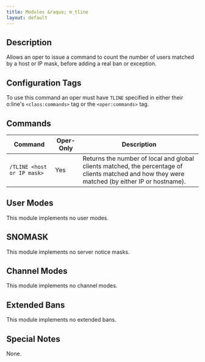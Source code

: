 ```yaml
---
title: Modules &raquo; m_tline
layout: default
---
```


## Description

Allows an oper to issue a command to count the number of users matched by a host or IP mask, before adding a real ban 
or exception. 

## Configuration Tags

To use this command an oper must have `TLINE` specified in either their o:line's `<class:commands>` tag or the 
`<oper:commands>` tag.

## Commands

Command | Oper-Only | Description
------- | --------- | -----------
`/TLINE <host or IP mask>` | Yes | Returns the number of local and global clients matched, the percentage of clients matched and how they were matched (by either IP or hostname).

## User Modes

This module implements no user modes.

## SNOMASK

This module implements no server notice masks.

## Channel Modes

This module implements no channel modes.

## Extended Bans

This module implements no extended bans.

## Special Notes

None.

